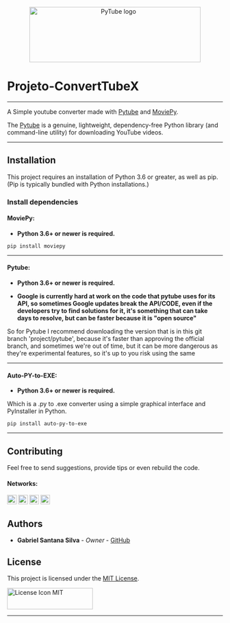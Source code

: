 [<div align=center><img alt="PyTube logo" src="https://assets.nickficano.com/gh-pytube.min.svg" width="400" height="129"/></div>][pytube]

# Projeto-ConvertTubeX

---

A Simple youtube converter made with [Pytube][pytube] and [MoviePy][moviepy].

The [Pytube][pytube] is a genuine, lightweight, dependency-free Python library (and command-line utility) for downloading YouTube videos.

---

## Installation

This project requires an installation of Python 3.6 or greater, as well as pip. (Pip is typically bundled with Python installations.)



### Install dependencies

#### MoviePy:

* **Python 3.6+ or newer is required.**


```sh-session
pip install moviepy
```

---

#### Pytube:

* **Python 3.6+ or newer is required.**

* **Google is currently hard at work on the code that pytube uses for its API, so sometimes Google updates break the API/CODE, even if the developers try to find solutions for it, it's something that can take days to resolve, but can be faster because it is "open source"**

So for Pytube I recommend downloading the version that is in this git branch 'project/pytube', because it's faster than approving the official branch, and sometimes we're out of time, but it can be more dangerous as they're experimental features, so it's up to you risk using the same

---


#### Auto-PY-to-EXE:

* **Python 3.6+ or newer is required.**

Which is a .py to .exe converter using a simple graphical interface and PyInstaller in Python.

```sh-session
pip install auto-py-to-exe
```

---

## Contributing

Feel free to send suggestions, provide tips or even rebuild the code.

#### Networks:

[<img alt="GitHub followers" src="https://img.shields.io/github/followers/PuniGC?label=Follow&style=social" height="22" title="Follow me"/>][github]
[<img alt="Mail to Gabriel" src="https://img.shields.io/badge/-Gmail-c14438?style=flat&logo=Gmail&logoColor=white" height="22" title="gabriel04.ok@gmail.com" />][email]
[<img alt="Linkedin Profile" src="https://img.shields.io/badge/-LinkedIn-blue?style=flat-square&logo=Linkedin&logoColor=white&link=https://www.linkedin.com/in/gabriel-santana-silva-1205461a3/" height="22" />][linkedin]
[<img alt="Discord Profile" src="https://img.shields.io/badge/Discord-7289DA?style=for-the-badge&logo=discord&logoColor=white&link=dsc.bio/punidc" height="22" />][discord]

## Authors

* **Gabriel Santana Silva** - *Owner* - [GitHub][github]

## License

This project is licensed under the [MIT License][license].

[<img alt="License Icon MIT" src="https://upload.wikimedia.org/wikipedia/commons/f/f8/License_icon-mit-88x31-2.svg" height="50" width="200"/>][license]

---
[pytube]: https://github.com/pytube/pytube
[moviepy]: https://github.com/Zulko/moviepy
[github]: https://github.com/PuniGC
[linkedin]: https://www.linkedin.com/in/gabriel-santana-silva-1205461a3/
[email]: mailto:gabriel04.ok@gmail.com
[discord]: https://discords.com/bio/p/punidc
[license]: LICENSE
